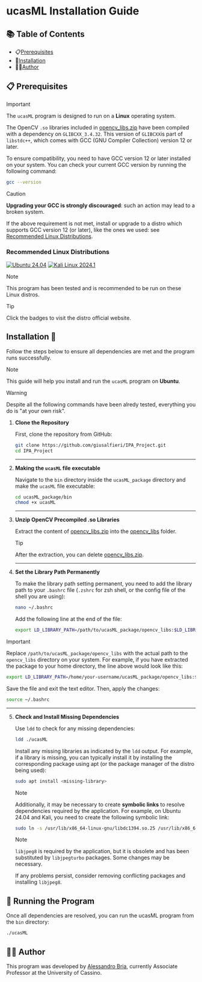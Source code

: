 # ucasML Installation Guide



## 📚 Table of Contents 

- 📋[Prerequisites](#prerequisites)
- 🔨[Installation](#installation)
- 👨‍💻[Author](#author)


## 📋 Prerequisites 


> [!IMPORTANT]  
> The `ucasML` program is designed to run on a **Linux** operating system.
> 
> The OpenCV `.so` libraries included in [opencv_libs.zip](./opencv_libs.zip) have been compiled with a dependency on `GLIBCXX_3.4.32`. This version of `GLIBCXX`is part of `libstdc++`, which comes with GCC (GNU Compiler Collection) version 12 or later.
> 
>To ensure compatibility, you need to have GCC version 12 or later installed on your system. You can check your current GCC version by running the following command:
> ```sh 
> gcc --version

> [!CAUTION]  
> **Upgrading your GCC is strongly discouraged**: such an action may lead to a broken system. 
> 
> If the above requirement is not met, install or upgrade to a distro which supports GCC version 12 (or later), like the ones we used: see [Recommended Linux Distributions](#recommended-linux-distributions).

### Recommended Linux Distributions

[![Ubuntu 24.04](https://img.shields.io/badge/Ubuntu-24.04-E95420?logo=ubuntu&logoColor=white&style=for-the-badge)](https://ubuntu.com/download/desktop)
[![Kali Linux 2024.1](https://img.shields.io/badge/Kali_Linux-2024.1-0057A4?logo=kalilinux&logoColor=white&style=for-the-badge)](https://www.kali.org)


> [!NOTE]  
> This program has been tested and is recommended to be run on these Linux distros.

> [!TIP]  
> Click the badges to visit the distro official website.

## Installation 🔨

Follow the steps below to ensure all dependencies are met and the program runs successfully.

> [!NOTE]  
> This guide will help you install and run the `ucasML` program on **Ubuntu**. 


> [!WARNING]
> Despite all the following commands have been alredy tested, everything you do is "at your own risk".


1. **Clone the Repository**

   First, clone the repository from GitHub:

   ```sh
   git clone https://github.com/giusalfieri/IPA_Project.git
   cd IPA_Project
   ```
   ---
3. **Making the `ucasML` file executable**


   Navigate to the `bin` directory inside the `ucasML_package` directory and make the `ucasML` file executable:

   ```sh
   cd ucasML_package/bin
   chmod +x ucasML
   ```

   ---
4. **Unzip OpenCV Precompiled .so Libraries**
   
   Extract the content of [opencv_libs.zip](./opencv_libs.zip) into the [opencv_libs](./opencv_libs) folder.
   
   > [!TIP]
   > After the extraction, you can delete [opencv_libs.zip](./opencv_libs.zip).
   
   ---
5. **Set the Library Path Permanently**

   To make the library path setting permanent, you need to add the library path to your `.bashrc` file (`.zshrc` for zsh shell, or the config file of the shell you are using):

   ```sh
   nano ~/.bashrc
   ```

   Add the following line at the end of the file:

   ```sh
   export LD_LIBRARY_PATH=/path/to/ucasML_package/opencv_libs:$LD_LIBRARY_PATH
   ```
> [!IMPORTANT]
   > Replace `/path/to/ucasML_package/opencv_libs` with the actual path to the `opencv_libs` directory on your system. For example, if you have extracted the package to your home directory, the line above would look like this:
   > ```sh 
   > export LD_LIBRARY_PATH=/home/your-username/ucasML_package/opencv_libs:$LD_LIBRARY_PATH


   Save the file and exit the text editor. Then, apply the changes:
   
   ```sh
   source ~/.bashrc
   ```
   ---
5. **Check and Install Missing Dependencies**

   Use `ldd` to check for any missing dependencies:

   ```sh
   ldd ./ucasML
   ```
   Install any missing libraries as indicated by the `ldd` output. For example, if a library is missing, you can typically install it by installing the corresponding package using apt (or the package manager of the distro being used):

   ```sh
   sudo apt install <missing-library>
   ```
   
   > [!NOTE]
   >Additionally, it may be necessary to create **symbolic links** to resolve dependencies required by the application. For example, on Ubuntu 24.04 and Kali, you need to create the following symbolic link:
   > ```sh 
   > sudo ln -s /usr/lib/x86_64-linux-gnu/libdc1394.so.25 /usr/lib/x86_64-linux-gnu/libdc1394

   > [!NOTE]
   >`libjpeg8` is required by the application, but it is obsolete and has been substituted by `libjpegturbo` packages. Some changes may be necessary.
   >
   >If any problems persist, consider removing conflicting packages and installing `libjpeg8`. 


## 🚀 Running the Program 

Once all dependencies are resolved, you can run the ucasML program from the `bin` directory:

   ```sh
   ./ucasML
   ```
 
## <a name="author">👨‍💻 Author</a> 

This program was developed by [Alessandro Bria](https://github.com/abria), currently Associate Professor at the University of Cassino.






